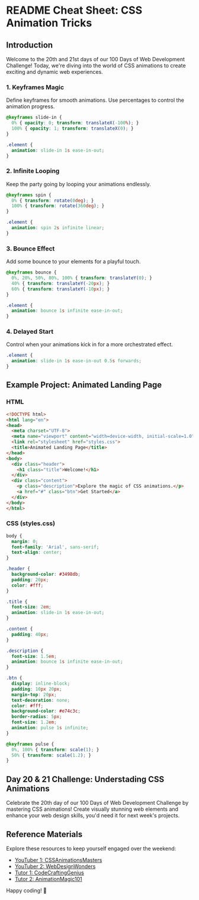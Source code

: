 # README Cheat Sheet: CSS Animation Tricks

## Introduction
Welcome to the 20th and 21st days of our 100 Days of Web Development Challenge! Today, we're diving into the world of CSS animations to create exciting and dynamic web experiences.

### 1. Keyframes Magic
Define keyframes for smooth animations. Use percentages to control the animation progress.

```css
@keyframes slide-in {
  0% { opacity: 0; transform: translateX(-100%); }
  100% { opacity: 1; transform: translateX(0); }
}

.element {
  animation: slide-in 1s ease-in-out;
}
```

### 2. Infinite Looping
Keep the party going by looping your animations endlessly.

```css
@keyframes spin {
  0% { transform: rotate(0deg); }
  100% { transform: rotate(360deg); }
}

.element {
  animation: spin 2s infinite linear;
}
```

### 3. Bounce Effect
Add some bounce to your elements for a playful touch.

```css
@keyframes bounce {
  0%, 20%, 50%, 80%, 100% { transform: translateY(0); }
  40% { transform: translateY(-20px); }
  60% { transform: translateY(-10px); }
}

.element {
  animation: bounce 1s infinite ease-in-out;
}
```

### 4. Delayed Start
Control when your animations kick in for a more orchestrated effect.

```css
.element {
  animation: slide-in 1s ease-in-out 0.5s forwards;
}
```

## Example Project: Animated Landing Page

### HTML
```html
<!DOCTYPE html>
<html lang="en">
<head>
  <meta charset="UTF-8">
  <meta name="viewport" content="width=device-width, initial-scale=1.0">
  <link rel="stylesheet" href="styles.css">
  <title>Animated Landing Page</title>
</head>
<body>
  <div class="header">
    <h1 class="title">Welcome!</h1>
  </div>
  <div class="content">
    <p class="description">Explore the magic of CSS animations.</p>
    <a href="#" class="btn">Get Started</a>
  </div>
</body>
</html>
```

### CSS (styles.css)
```css
body {
  margin: 0;
  font-family: 'Arial', sans-serif;
  text-align: center;
}

.header {
  background-color: #3498db;
  padding: 20px;
  color: #fff;
}

.title {
  font-size: 2em;
  animation: slide-in 1s ease-in-out;
}

.content {
  padding: 40px;
}

.description {
  font-size: 1.5em;
  animation: bounce 1s infinite ease-in-out;
}

.btn {
  display: inline-block;
  padding: 10px 20px;
  margin-top: 20px;
  text-decoration: none;
  color: #fff;
  background-color: #e74c3c;
  border-radius: 5px;
  font-size: 1.2em;
  animation: pulse 1s infinite;
}

@keyframes pulse {
  0%, 100% { transform: scale(1); }
  50% { transform: scale(1.2); }
}
```

## Day 20 & 21 Challenge: Understading CSS Animations
Celebrate the 20th day of our 100 Days of Web Development Challenge by mastering CSS animations! Create visually stunning web elements and enhance your web design skills, you'd need it for next week's projects.

## Reference Materials
Explore these resources to keep yourself engaged over the weekend:

- [YouTuber 1: CSSAnimationsMasters](#)
- [YouTuber 2: WebDesignWonders](#)
- [Tutor 1: CodeCraftingGenius](#)
- [Tutor 2: AnimationMagic101](#)

Happy coding! 🚀
